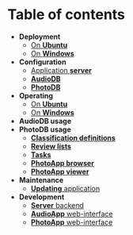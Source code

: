 # Table of contents

* **Deployment**
  * [On **Ubuntu**](deployment_on_ubuntu.md)
  * [On **Windows**](deployment_on_windows.md)
* **Configuration**
  * [Application **server**](config.md)  
  * [**AudioDB**](config_audiodb.md)  
  * [**PhotoDB**](config_photodb.md)    
* **Operating**
  * [On **Ubuntu**](operating_on_ubuntu.md)
  * [On **Windows**](operating_on_windows.md)
* **AudioDB usage**
* **PhotoDB usage**
  * [**Classification definitions**](classification_definition.md)   
  * [**Review lists**](review_lists.md)
  * [**Tasks**](photodb_tasks.md)
  * [**PhotoApp browser**](photo_app_browser.md) 
  * [**PhotoApp viewer**](photo_app_viewer.md)      
* **Maintenance**
  * [**Updating** application](update.md)
* **Development**
  * [**Server** backend](../AudioApp/README.md)
  * [**AudioApp** web-interface](../AudioApp/README.md)
  * [**PhotoApp** web-interface](../PhotoApp/README.md)  
